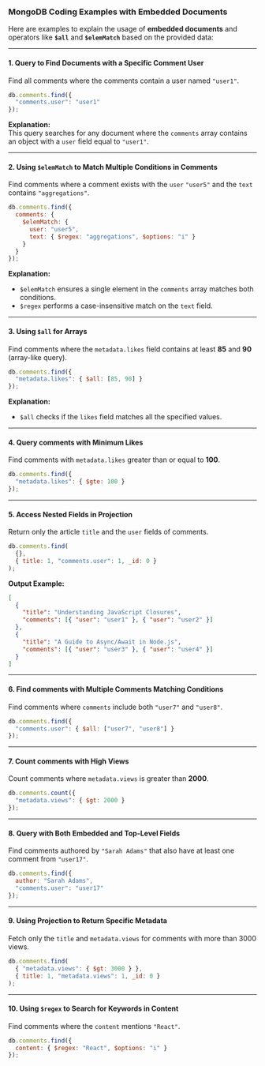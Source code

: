 ### MongoDB Coding Examples with Embedded Documents

Here are examples to explain the usage of **embedded documents** and operators like **`$all`** and **`$elemMatch`** based on the provided data:

---

#### **1. Query to Find Documents with a Specific Comment User**
Find all comments where the comments contain a user named `"user1"`.

```javascript
db.comments.find({
  "comments.user": "user1"
});
```

**Explanation:**  
This query searches for any document where the `comments` array contains an object with a `user` field equal to `"user1"`.

---

#### **2. Using `$elemMatch` to Match Multiple Conditions in Comments**
Find comments where a comment exists with the `user` `"user5"` and the `text` contains `"aggregations"`.

```javascript
db.comments.find({
  comments: {
    $elemMatch: {
      user: "user5",
      text: { $regex: "aggregations", $options: "i" }
    }
  }
});
```

**Explanation:**  
- `$elemMatch` ensures a single element in the `comments` array matches both conditions.  
- `$regex` performs a case-insensitive match on the `text` field.

---

#### **3. Using `$all` for Arrays**
Find comments where the `metadata.likes` field contains at least **85** and **90** (array-like query).

```javascript
db.comments.find({
  "metadata.likes": { $all: [85, 90] }
});
```

**Explanation:**  
- `$all` checks if the `likes` field matches all the specified values.

---

#### **4. Query comments with Minimum Likes**
Find comments with `metadata.likes` greater than or equal to **100**.

```javascript
db.comments.find({
  "metadata.likes": { $gte: 100 }
});
```

---

#### **5. Access Nested Fields in Projection**
Return only the article `title` and the `user` fields of comments.

```javascript
db.comments.find(
  {},
  { title: 1, "comments.user": 1, _id: 0 }
);
```

**Output Example:**
```json
[
  {
    "title": "Understanding JavaScript Closures",
    "comments": [{ "user": "user1" }, { "user": "user2" }]
  },
  {
    "title": "A Guide to Async/Await in Node.js",
    "comments": [{ "user": "user3" }, { "user": "user4" }]
  }
]
```

---

#### **6. Find comments with Multiple Comments Matching Conditions**
Find comments where `comments` include both `"user7"` and `"user8"`.

```javascript
db.comments.find({
  "comments.user": { $all: ["user7", "user8"] }
});
```

---

#### **7. Count comments with High Views**
Count comments where `metadata.views` is greater than **2000**.

```javascript
db.comments.count({
  "metadata.views": { $gt: 2000 }
});
```

---

#### **8. Query with Both Embedded and Top-Level Fields**
Find comments authored by `"Sarah Adams"` that also have at least one comment from `"user17"`.

```javascript
db.comments.find({
  author: "Sarah Adams",
  "comments.user": "user17"
});
```

---

#### **9. Using Projection to Return Specific Metadata**
Fetch only the `title` and `metadata.views` for comments with more than 3000 views.

```javascript
db.comments.find(
  { "metadata.views": { $gt: 3000 } },
  { title: 1, "metadata.views": 1, _id: 0 }
);
```

---

#### **10. Using `$regex` to Search for Keywords in Content**
Find comments where the `content` mentions `"React"`.

```javascript
db.comments.find({
  content: { $regex: "React", $options: "i" }
});
```

